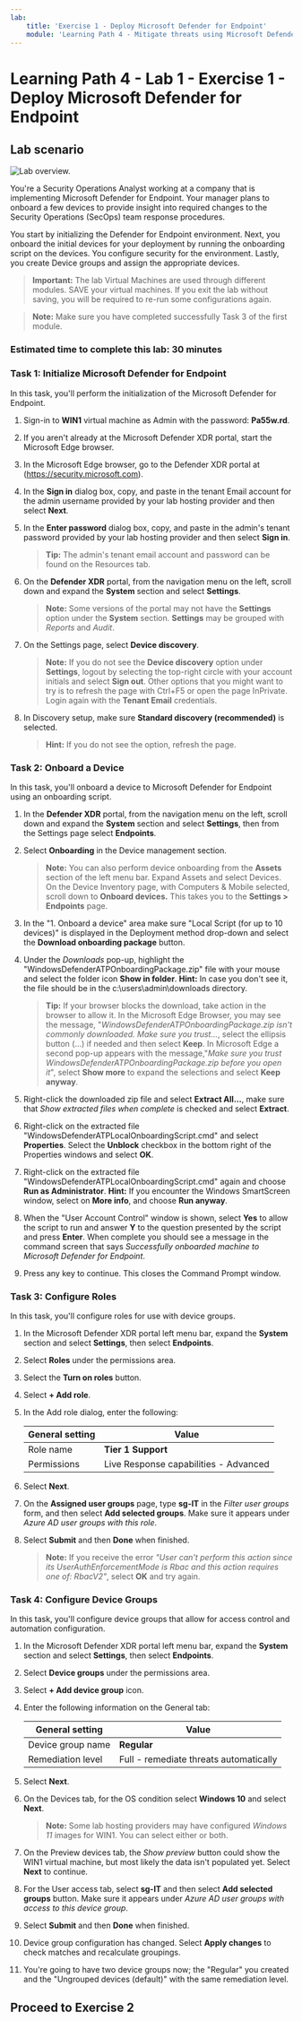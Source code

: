 ```yaml
---
lab:
    title: 'Exercise 1 - Deploy Microsoft Defender for Endpoint'
    module: 'Learning Path 4 - Mitigate threats using Microsoft Defender for Endpoint'
---
```


# Learning Path 4 - Lab 1 - Exercise 1 - Deploy Microsoft Defender for Endpoint

## Lab scenario

![Lab overview.](../Media/SC-200-Lab_Diagrams_Mod2_L1_Ex1.png)

You're a Security Operations Analyst working at a company that is implementing Microsoft Defender for Endpoint. Your manager plans to onboard a few devices to provide insight into required changes to the Security Operations (SecOps) team response procedures.

You start by initializing the Defender for Endpoint environment. Next, you onboard the initial devices for your deployment by running the onboarding script on the devices. You configure security for the environment. Lastly, you create Device groups and assign the appropriate devices.

>**Important:**  The lab Virtual Machines are used through different modules. SAVE your virtual machines. If you exit the lab without saving, you will be required to re-run some configurations again.

>**Note:** Make sure you have completed successfully Task 3 of the first module.

### Estimated time to complete this lab: 30 minutes

### Task 1: Initialize Microsoft Defender for Endpoint

In this task, you'll perform the initialization of the Microsoft Defender for Endpoint.

1. Sign-in to **WIN1** virtual machine as Admin with the password: **Pa55w.rd**.  

1. If you aren't already at the Microsoft Defender XDR portal, start the Microsoft Edge browser.

1. In the Microsoft Edge browser, go to the Defender XDR portal at (<https://security.microsoft.com>).

1. In the **Sign in** dialog box, copy, and paste in the tenant Email account for the admin username provided by your lab hosting provider and then select **Next**.

1. In the **Enter password** dialog box, copy, and paste in the admin's tenant password provided by your lab hosting provider and then select **Sign in**.

    >**Tip:** The admin's tenant email account and password can be found on the Resources tab.

1. On the **Defender XDR** portal, from the navigation menu on the left, scroll down and expand the **System** section and select **Settings**.

    >**Note:** Some versions of the portal may not have the **Settings** option under the **System** section. **Settings** may be grouped with *Reports* and *Audit*.

1. On the Settings page, select **Device discovery**.

    >**Note:** If you do not see the **Device discovery** option under **Settings**, logout by selecting the top-right circle with your account initials and select **Sign out**. Other options that you might want to try is to refresh the page with Ctrl+F5 or open the page InPrivate. Login again with the **Tenant Email** credentials.

1. In Discovery setup, make sure **Standard discovery (recommended)** is selected. 

    >**Hint:** If you do not see the option, refresh the page.

### Task 2: Onboard a Device

In this task, you'll onboard a device to Microsoft Defender for Endpoint using an onboarding script.

1. In the **Defender XDR** portal, from the navigation menu on the left, scroll down and expand the **System** section and select **Settings**, then from the Settings page select **Endpoints**.

1. Select **Onboarding** in the Device management section.

    >**Note:** You can also perform device onboarding from the **Assets** section of the left menu bar. Expand Assets and select Devices. On the Device Inventory page, with Computers & Mobile selected, scroll down to **Onboard devices.** This takes you to the **Settings > Endpoints** page.

1. In the "1. Onboard a device" area make sure "Local Script (for up to 10 devices)" is displayed in the Deployment method drop-down and select the **Download onboarding package** button.

1. Under the *Downloads* pop-up, highlight the "WindowsDefenderATPOnboardingPackage.zip" file with your mouse and select the folder icon **Show in folder**. **Hint:** In case you don't see it, the file should be in the c:\users\admin\downloads directory.

    >**Tip:**
    > If your browser blocks the download, take action in the browser to allow it. In the Microsoft Edge Browser, you may see the message, "*WindowsDefenderATPOnboardingPackage.zip isn't commonly downloaded. Make sure you trust...*, select the ellipsis button (...) if needed and then select **Keep**. In Microsoft Edge a second pop-up appears with the message,"*Make sure you trust WindowsDefenderATPOnboardingPackage.zip before you open it*", select **Show more** to expand the selections and select **Keep anyway**.

1. Right-click the downloaded zip file and select **Extract All...**, make sure that *Show extracted files when complete* is checked and select **Extract**.

1. Right-click on the extracted file "WindowsDefenderATPLocalOnboardingScript.cmd" and select **Properties**. Select the **Unblock** checkbox in the bottom right of the Properties windows and select **OK**.

1. Right-click on the extracted file "WindowsDefenderATPLocalOnboardingScript.cmd" again and choose **Run as Administrator**.  **Hint:** If you encounter the Windows SmartScreen window, select on **More info**, and choose **Run anyway**.

1. When the "User Account Control" window is shown, select **Yes** to allow the script to run and answer **Y** to the question presented by the script and press **Enter**. When complete you should see a message in the command screen that says *Successfully onboarded machine to Microsoft Defender for Endpoint*.

1. Press any key to continue. This closes the Command Prompt window.

### Task 3: Configure Roles

In this task, you'll configure roles for use with device groups.

1. In the Microsoft Defender XDR portal left menu bar, expand the **System** section and select **Settings**, then select **Endpoints**.

1. Select **Roles** under the permissions area.

1. Select the **Turn on roles** button.

1. Select **+ Add role**.

1. In the Add role dialog, enter the following:

    |General setting|Value|
    |---|---|
    |Role name|**Tier 1 Support**|
    |Permissions|Live Response capabilities - Advanced|

1. Select **Next**.

1. On the **Assigned user groups** page, type **sg-IT** in the *Filter user groups* form, and then select **Add selected groups**. Make sure it appears under *Azure AD user groups with this role*.

1. Select **Submit** and then **Done** when finished.

    >**Note:** If you receive the error *"User can't perform this action since its UserAuthEnforcementMode is Rbac and this action requires one of: RbacV2"*, select **OK** and try again.

### Task 4: Configure Device Groups

In this task, you'll configure device groups that allow for access control and automation configuration.

1. In the Microsoft Defender XDR portal left menu bar, expand the **System** section and select **Settings**, then select **Endpoints**.

1. Select **Device groups** under the permissions area.

1. Select **+ Add device group** icon.

1. Enter the following information on the General tab:

    |General setting|Value|
    |---|---|
    |Device group name|**Regular**|
    |Remediation level|Full - remediate threats automatically|

1. Select **Next**.

1. On the Devices tab, for the OS condition select **Windows 10** and select **Next**.

    >**Note:** Some lab hosting providers may have configured *Windows 11* images for WIN1. You can select either or both.

1. On the Preview devices tab, the *Show preview* button could show the WIN1 virtual machine, but most likely the data isn't populated yet. Select **Next** to continue.

1. For the User access tab, select **sg-IT** and then select **Add selected groups** button. Make sure it appears under *Azure AD user groups with access to this device group*.

1. Select **Submit** and then **Done** when finished.

1. Device group configuration has changed. Select **Apply changes** to check matches and recalculate groupings.

1. You're going to have two device groups now; the "Regular" you created and the "Ungrouped devices (default)" with the same remediation level.

## Proceed to Exercise 2
